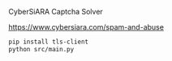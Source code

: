 CyberSiARA Captcha Solver

https://www.cybersiara.com/spam-and-abuse

```bash
pip install tls-client
python src/main.py
```